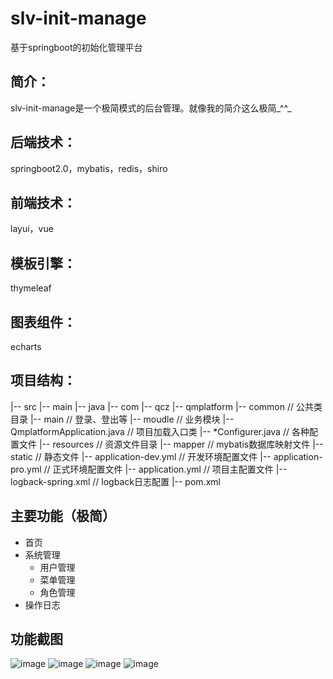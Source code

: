 # slv-init-manage
  基于springboot的初始化管理平台
## 简介：
  slv-init-manage是一个极简模式的后台管理。就像我的简介这么极简_^^_
## 后端技术：
  springboot2.0，mybatis，redis，shiro
## 前端技术：
  layui，vue
## 模板引擎：
  thymeleaf
## 图表组件：
  echarts
## 项目结构：
  |-- src
    |-- main
      |-- java
        |-- com
          |-- qcz
            |-- qmplatform
              |-- common          		            // 公共类目录
              |-- main         		                // 登录、登出等
              |-- moudle                          // 业务模块
              |-- QmplatformApplication.java 	    // 项目加载入口类
              |-- *Configurer.java                // 各种配置文件
      |-- resources                               // 资源文件目录
        |-- mapper                               	// mybatis数据库映射文件
        |-- static                              	// 静态文件
        |-- application-dev.yml                 	// 开发环境配置文件
        |-- application-pro.yml                 	// 正式环境配置文件
        |-- application.yml                     	// 项目主配置文件
        |-- logback-spring.xml                    // logback日志配置
  |-- pom.xml
## 主要功能（极简）
  - 首页
  - 系统管理
    - 用户管理
    - 菜单管理
    - 角色管理
  - 操作日志
## 功能截图
  ![image](https://github.com/qcz-left/slv-init-manage/raw/master/picture/login.jpg)
  ![image](https://github.com/qcz-left/slv-init-manage/raw/master/picture/index.jpg)
  ![image](https://github.com/qcz-left/slv-init-manage/raw/master/picture/user-list.jpg)
  ![image](https://github.com/qcz-left/slv-init-manage/raw/master/picture/sysOperateLog-list.jpg)
